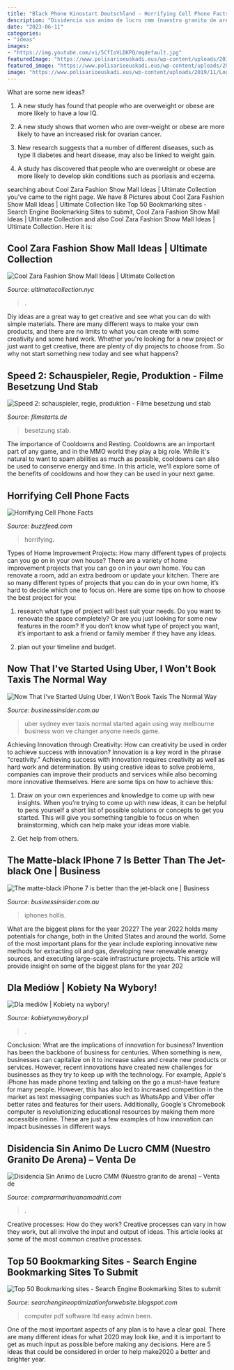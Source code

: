 ```yaml
---
title: "Black Phone Kinostart Deutschland - Horrifying Cell Phone Facts"
description: "Disidencia sin animo de lucro cmm (nuestro granito de arena) – venta de"
date: "2023-06-11"
categories:
- "ideas"
images:
- "https://img.youtube.com/vi/5CfIoVLDKPQ/mqdefault.jpg"
featuredImage: "https://www.polisarioeuskadi.eus/wp-content/uploads/2019/11/Logo-rasd-facebook.jpg"
featured_image: "https://www.polisarioeuskadi.eus/wp-content/uploads/2019/11/Logo-rasd-facebook.jpg"
image: "https://www.polisarioeuskadi.eus/wp-content/uploads/2019/11/Logo-rasd-facebook.jpg"
---
```



What are some new ideas?
1. A new study has found that people who are overweight or obese are more likely to have a low IQ.
2. A new study shows that women who are over-weight or obese are more likely to have an increased risk for ovarian cancer.

3. New research suggests that a number of different diseases, such as type II diabetes and heart disease, may also be linked to weight gain.

4. A study has discovered that people who are overweight or obese are more likely to develop skin conditions such as psoriasis and eczema.

	

		
searching about Cool Zara Fashion Show Mall Ideas | Ultimate Collection you've came to the right page. We have 8 Pictures about Cool Zara Fashion Show Mall Ideas | Ultimate Collection like Top 50 Bookmarking sites - Search Engine Bookmarking Sites to submit, Cool Zara Fashion Show Mall Ideas | Ultimate Collection and also Cool Zara Fashion Show Mall Ideas | Ultimate Collection. Here it is:
		
    
## Cool Zara Fashion Show Mall Ideas | Ultimate Collection

<img loading=lazy src="https://i2.wp.com/www.shradermartinez.com/DATA/NewsImages/13/GGP_FSM_Zara_TB_102615_170.jpg" onerror="this.onerror=null;this.src='https://tse1.mm.bing.net/th?id=OIP.RreFJQz1HyepHKgdkUxZGAHaGQ&amp;pid=15.1';" alt="Cool Zara Fashion Show Mall Ideas | Ultimate Collection">

_Source: ultimatecollection.nyc_

>. 

	

Diy ideas are a great way to get creative and see what you can do with simple materials. There are many different ways to make your own products, and there are no limits to what you can create with some creativity and some hard work. Whether you're looking for a new project or just want to get creative, there are plenty of diy projects to choose from. So why not start something new today and see what happens?

    
## Speed 2: Schauspieler, Regie, Produktion - Filme Besetzung Und Stab

<img loading=lazy src="https://de.web.img3.acsta.net/c_300_300/medias/nmedia/18/77/03/99/19349625.jpg" onerror="this.onerror=null;this.src='https://tse1.mm.bing.net/th?id=OIP.3QMQdWpaz-3e635gtWYDrQAAAA&amp;pid=15.1';" alt="Speed 2: schauspieler, regie, produktion - Filme besetzung und stab">

_Source: filmstarts.de_

>besetzung stab. 

	

The importance of Cooldowns and Resting.
Cooldowns are an important part of any game, and in the MMO world they play a big role. While it's natural to want to spam abilities as much as possible, cooldowns can also be used to conserve energy and time. In this article, we'll explore some of the benefits of cooldowns and how they can be used in your next game.

    
## Horrifying Cell Phone Facts

<img loading=lazy src="https://img.youtube.com/vi/5CfIoVLDKPQ/mqdefault.jpg" onerror="this.onerror=null;this.src='https://tse4.mm.bing.net/th?id=OIP.LvZtZxlI0F-QbkOv9as_2AEsCo&amp;pid=15.1';" alt="Horrifying Cell Phone Facts">

_Source: buzzfeed.com_

>horrifying. 

	

Types of Home Improvement Projects: How many different types of projects can you go on in your own house?
There are a variety of home improvement projects that you can go on in your own home. You can renovate a room, add an extra bedroom or update your kitchen. There are so many different types of projects that you can do in your own home, it’s hard to decide which one to focus on. Here are some tips on how to choose the best project for you: 
1. research what type of project will best suit your needs. Do you want to renovate the space completely? Or are you just looking for some new features in the room? If you don’t know what type of project you want, it’s important to ask a friend or family member if they have any ideas. 

2. plan out your timeline and budget.

    
## Now That I&#039;ve Started Using Uber, I Won&#039;t Book Taxis The Normal Way

<img loading=lazy src="https://edge.alluremedia.com.au/uploads/businessinsider/2014/04/Screen-shot-2014-04-08-at-10.26.16-PM1.png" onerror="this.onerror=null;this.src='https://tse4.mm.bing.net/th?id=OIP.0hMTICIQNyyMEunsw2FDggHaEv&amp;pid=15.1';" alt="Now That I&#039;ve Started Using Uber, I Won&#039;t Book Taxis The Normal Way">

_Source: businessinsider.com.au_

>uber sydney ever taxis normal started again using way melbourne business won ve changer anyone needs game. 

	

Achieving Innovation through Creativity: How can creativity be used in order to achieve success with innovation?
Innovation is a key word in the phrase "creativity." Achieving success with innovation requires creativity as well as hard work and determination. By using creative ideas to solve problems, companies can improve their products and services while also becoming more innovative themselves. Here are some tips on how to achieve this: 
1. Draw on your own experiences and knowledge to come up with new insights. When you’re trying to come up with new ideas, it can be helpful to pens yourself a short list of possible solutions or concepts to get you started. This will give you something tangible to focus on when brainstorming, which can help make your ideas more viable. 

2. Get help from others.

    
## The Matte-black IPhone 7 Is Better Than The Jet-black One | Business

<img loading=lazy src="https://static.businessinsider.com/image/57daec5f077dcc0f208b5086/image.jpg" onerror="this.onerror=null;this.src='https://tse4.mm.bing.net/th?id=OIP.Wf_nNSfgZe45nHfKz5VHvwHaFj&amp;pid=15.1';" alt="The matte-black iPhone 7 is better than the jet-black one | Business">

_Source: businessinsider.com.au_

>iphones hollis. 

	

What are the biggest plans for the year 2022?
The year 2022 holds many potentials for change, both in the United States and around the world. Some of the most important plans for the year include exploring innovative new methods for extracting oil and gas, developing new renewable energy sources, and executing large-scale infrastructure projects. This article will provide insight on some of the biggest plans for the year 202
    
## Dla Mediów | Kobiety Na Wybory!

<img loading=lazy src="https://i.ytimg.com/vi/iFTkOhmg080/maxresdefault.jpg" onerror="this.onerror=null;this.src='https://tse2.mm.bing.net/th?id=OIP.x0gLEcoH1O4cZN5KLmAyWAHaEK&amp;pid=15.1';" alt="Dla mediów | Kobiety na wybory!">

_Source: kobietynawybory.pl_

>. 

	

Conclusion: What are the implications of innovation for business?
Invention has been the backbone of business for centuries. When something is new, businesses can capitalize on it to increase sales and create new products or services. However, recent innovations have created new challenges for businesses as they try to keep up with the technology. For example, Apple's iPhone has made phone texting and talking on the go a must-have feature for many people. However, this has also led to increased competition in the market as text messaging companies such as WhatsApp and Viber offer better rates and features for their users. Additionally, Google's Chromebook computer is revolutionizing educational resources by making them more accessible online. These are just a few examples of how innovation can impact businesses in different ways.

    
## Disidencia Sin Animo De Lucro CMM (Nuestro Granito De Arena) – Venta De

<img loading=lazy src="https://www.polisarioeuskadi.eus/wp-content/uploads/2019/11/Logo-rasd-facebook.jpg" onerror="this.onerror=null;this.src='https://tse1.mm.bing.net/th?id=OIP.0a_oQp4GuyzRdYbeItvvXAAAAA&amp;pid=15.1';" alt="Disidencia Sin Animo de Lucro CMM (Nuestro granito de arena) – Venta de">

_Source: comprarmarihuanamadrid.com_

>. 

	

Creative processes: How do they work?
Creative processes can vary in how they work, but all involve the input and output of ideas. This article looks at some of the most common creative processes.

    
## Top 50 Bookmarking Sites - Search Engine Bookmarking Sites To Submit

<img loading=lazy src="https://4.bp.blogspot.com/_JUg9QsmKp5s/TORmh5KslvI/AAAAAAAACCg/_-pRdv3xYVE/s000/feat2.jpg" onerror="this.onerror=null;this.src='https://tse3.mm.bing.net/th?id=OIP.XAU3Ns4NWVF8PxN0FLbwNwHaB0&amp;pid=15.1';" alt="Top 50 Bookmarking sites - Search Engine Bookmarking Sites to submit">

_Source: searchengineoptimizationforwebsite.blogspot.com_

>computer pdf software ltd easy admin been. 

	

One of the most important aspects of any plan is to have a clear goal. There are many different ideas for what 2020 may look like, and it is important to get as much input as possible before making any decisions. Here are 5 ideas that could be considered in order to help make2020 a better and brighter year.

